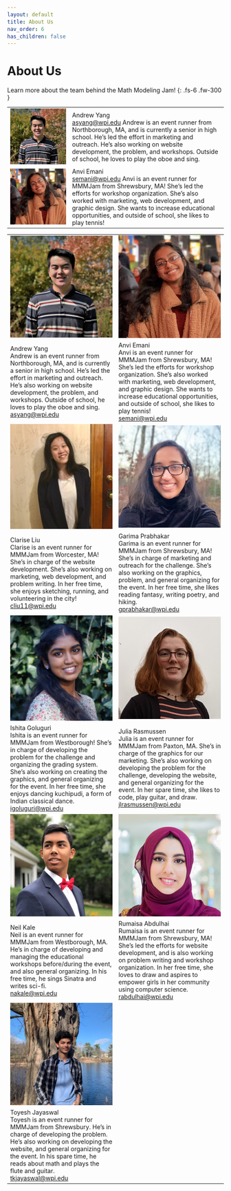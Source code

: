 ```yaml
---
layout: default
title: About Us
nav_order: 6
has_children: false
---
```


<link rel="stylesheet" type="text/css" media="all" href="/assets/css/styling.css" />

# About Us

Learn more about the team behind the Math Modeling Jam!
{: .fs-6 .fw-300 }

<TABLE>
<!--andrew-->
<TR>
    <TD> <img class="profile responsive" src="/assets/images/asyang.jpg" alt="Andrew Yang"> </TD>
    <TD>Andrew Yang<br>
      <a href="mailto:asyang@wpi.edu">asyang@wpi.edu</a> 
Andrew is an event runner from Northborough, MA, and is currently a senior in high school. He’s led the effort in marketing and outreach. He’s also working on website development, the problem, and workshops. Outside of school, he loves to play the oboe and sing.<br>
    </TD>
</TR>
<!--anvi-->
<TR>
    <TD> <img class="profile responsive" src="/assets/images/anviemani.jpeg" alt="Anvi Emani"/> </TD>
    <TD>Anvi Emani<br>
        <a href="mailto:semani@wpi.edu">semani@wpi.edu</a>
Anvi is an event runner for MMMJam from Shrewsbury, MA! She’s led the efforts for workshop organization. She’s also worked with marketing, web development, and graphic design. She wants to increase educational opportunities, and outside of school, she likes to play tennis!<br>
    </TD>
</TR>
</TABLE>

<TABLE>
    <!-- ROW 1 OF IMAGES -->
    <TR>
        <!-- PERSON 1 IMAGE -->
        <TD> 
            <img class="profile responsive" src="/assets/images/asyang.jpg" alt="Andrew Yang"/>
        </TD>
        <!-- PERSON 2 IMAGE -->
        <TD> 
            <img class="profile responsive" src="/assets/images/anviemani.jpeg" alt="Anvi Emani"/>
        </TD>
    </TR>
    <!-- ROW 1 OF NAMES -->
    <TR>
        <!-- PERSON 1 NAME -->
        <TD>
            Andrew Yang<br>
Andrew is an event runner from Northborough, MA, and is currently a senior in high school. He’s led the effort in marketing and outreach. He’s also working on website development, the problem, and workshops. Outside of school, he loves to play the oboe and sing.<br>
              <a href="mailto:asyang@wpi.edu">asyang@wpi.edu</a> 
        </TD>
        <!-- PERSON 2 NAME -->
        <TD>
            Anvi Emani<br>
Anvi is an event runner for MMMJam from Shrewsbury, MA! She’s led the efforts for workshop organization. She’s also worked with marketing, web development, and graphic design. She wants to increase educational opportunities, and outside of school, she likes to play tennis!<br>
            <a href="mailto:semani@wpi.edu">semani@wpi.edu</a>
        </TD>
    </TR>
        <!-- ROW 2 OF IMAGES -->
    <TR>
        <!-- PERSON 3 IMAGE -->
        <TD> 
            <img class="profile responsive" src="/assets/images/cliu11.jpg" alt="Clarise Liu"/>
        </TD>
        <!-- PERSON 4 IMAGE -->
        <TD> 
            <img class="profile responsive" src="/assets/images/garimap.jpg" alt="Garima Prabhakar"/>
        </TD>
    </TR>
    <!-- ROW 2 OF NAMES -->
    <TR>
        <!-- PERSON 3 NAME -->
        <TD>
            Clarise Liu<br>
Clarise is an event runner for MMMJam from Worcester, MA! She’s in charge of the website development. She’s also working on marketing, web development, and problem writing. In her free time, she enjoys sketching, running, and volunteering in the city!<br>
              <a href="mailto:cliu11@wpi.edu">cliu11@wpi.edu</a> 
        </TD>
        <!-- PERSON 4 NAME -->
        <TD>
            Garima Prabhakar<br>
Garima is an event runner for MMMJam from Shrewsbury, MA! She’s in charge of marketing and outreach for the challenge. She’s also working on the graphics, problem, and general organizing for the event. In her free time, she likes reading fantasy, writing poetry, and hiking.<br>
            <a href="mailto:gprabhakar@wpi.edu">gprabhakar@wpi.edu</a>
        </TD>
    </TR>
    <!-- ROW 3 OF IMAGES -->
    <TR>
        <!-- PERSON 5 IMAGE -->
        <TD> 
            <img class="profile responsive" src="/assets/images/ishitag.JPG" alt="Ishita Goluguri"/>
        </TD>
        <!-- PERSON 6 IMAGE -->
        <TD> 
            <img class="profile responsive" src="/assets/images/juliar.jpg" alt="Julia Rasmussen"/>
        </TD>
    </TR>
    <!-- ROW 3 OF NAMES -->
    <TR>
        <!-- PERSON 5 NAME -->
        <TD>
            Ishita Goluguri<br>
Ishita is an event runner for MMMJam from Westborough! She’s in charge of developing the problem for the challenge and organizing the grading system. She’s also working on creating the graphics, and general organizing for the event. In her free time, she enjoys dancing kuchipudi, a form of Indian classical dance.<br>
              <a href="mailto:igoluguri@wpi.edu">igoluguri@wpi.edu</a> 
        </TD>
        <!-- PERSON 6 NAME -->
        <TD>
            Julia Rasmussen<br>
Julia is an event runner for MMMJam from Paxton, MA. She’s in charge of the graphics for our marketing. She’s also working on developing the problem for the challenge, developing the website, and general organizing for the event. In her spare time, she likes to code, play guitar, and draw.<br>
            <a href="mailto:jlrasmussen@wpi.edu">jlrasmussen@wpi.edu</a>
        </TD>
    </TR>
        <!-- ROW 4 OF IMAGES -->
    <TR>
        <!-- PERSON 7 IMAGE -->
        <TD> 
            <img class="profile responsive" src="/assets/images/neilk.jpg" alt="Neil Kale"/>
        </TD>
        <!-- PERSON 8 IMAGE -->
        <TD> 
            <img class="profile responsive" src="/assets/images/rumaisaa.jpg" alt="Rumaisa Abdulhai"/>
        </TD>
    </TR>
    <!-- ROW 4 OF NAMES -->
    <TR>
        <!-- PERSON 7 NAME -->
        <TD>
            Neil Kale<br>
Neil is an event runner for MMMJam from Westborough, MA. He’s in charge of developing and managing the educational workshops before/during the event, and also general organizing. In his free time, he sings Sinatra and writes sci-fi.<br>
              <a href="mailto:nakale@wpi.edu">nakale@wpi.edu</a> 
        </TD>
        <!-- PERSON 8 NAME -->
        <TD>
            Rumaisa Abdulhai <br>
Rumaisa is an event runner for MMMJam from Shrewsbury, MA! She’s led the efforts for website development, and is also working on problem writing and workshop organization. In her free time, she loves to draw and aspires to empower girls in her community using computer science.
<br>
            <a href="mailto:rabdulhai@wpi.edu">rabdulhai@wpi.edu</a>
        </TD>
    </TR>
            <!-- ROW 5 OF IMAGES -->
    <TR>
        <!-- PERSON 9 IMAGE -->
        <TD> 
            <img class="profile responsive" src="/assets/images/toyeshj.jpg" alt="Toyesh Jayaswal"/>
        </TD>
    </TR>
    <!-- ROW 5 OF NAMES -->
    <TR>
        <!-- PERSON 9 NAME -->
        <TD>
            Toyesh Jayaswal<br>
Toyesh is an event runner for MMMJam from Shrewsbury. He’s in charge of developing the problem. He’s also working on developing the website, and general organizing for the event. In his spare time, he reads about math and plays the flute and guitar.<br>
              <a href="mailto:tkjayaswal@wpi.edu">tkjayaswal@wpi.edu</a> 
        </TD>
    </TR>
</TABLE>